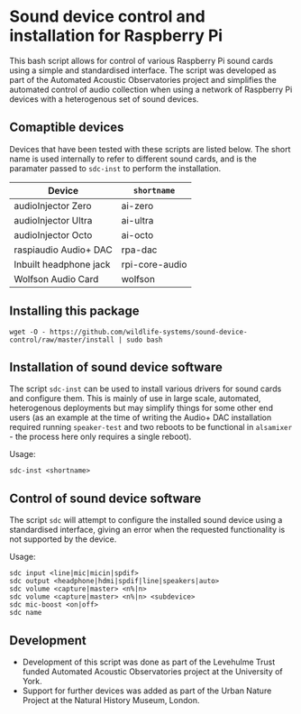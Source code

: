 # Sound device control and installation for Raspberry Pi
This bash script allows for control of various Raspberry Pi sound cards using a simple and standardised interface. The script was developed as part of the Automated Acoustic Observatories project and simplifies the automated control of audio collection when using a network of Raspberry Pi devices with a heterogenous set of sound devices.

## Comaptible devices
Devices that have been tested with these scripts are listed below. The short name is used internally to refer to different sound cards, and is the paramater passed to `sdc-inst` to perform the installation.

| Device | `shortname` |
| --- | --- |
| audioInjector Zero | ai-zero |
| audioInjector Ultra | ai-ultra |
| audioInjector Octo | ai-octo |
| raspiaudio Audio+ DAC | rpa-dac |
| Inbuilt headphone jack | rpi-core-audio |
| Wolfson Audio Card | wolfson |

## Installing this package
`wget -O - https://github.com/wildlife-systems/sound-device-control/raw/master/install | sudo bash`

## Installation of sound device software
The script `sdc-inst` can be used to install various drivers for sound cards and configure them. This is mainly of use in large scale, automated, heterogenous deployments but may simplify things for some other end users (as an example at the time of writing the Audio+ DAC installation required running `speaker-test` and two reboots to be functional in `alsamixer` - the process here only requires a single reboot).

Usage:
```
sdc-inst <shortname>
```

## Control of sound device software
The script `sdc` will attempt to configure the installed sound device using a standardised interface, giving an error when the requested functionality is not supported by the device.

Usage:
```
sdc input <line|mic|micin|spdif>
sdc output <headphone|hdmi|spdif|line|speakers|auto>
sdc volume <capture|master> <n%|n>
sdc volume <capture|master> <n%|n> <subdevice>
sdc mic-boost <on|off>
sdc name
```

## Development
* Development of this script was done as part of the Levehulme Trust funded Automated Acoustic Observatories project at the University of York.
* Support for further devices was added as part of the Urban Nature Project at the Natural History Museum, London.
